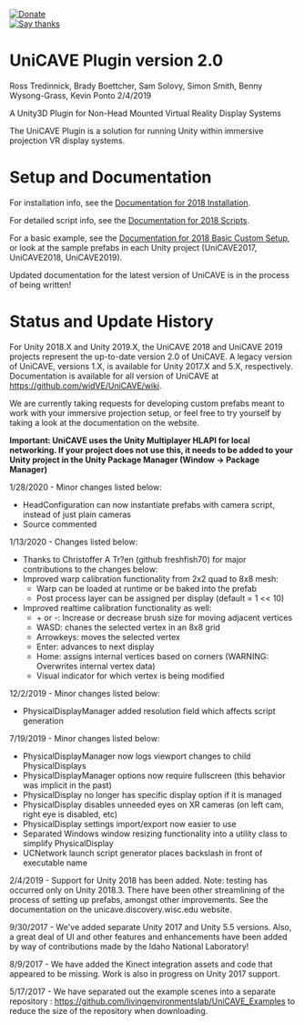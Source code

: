 [![Donate](https://img.shields.io/badge/Donate-UW--Madison-green.svg)](https://secure.supportuw.org/give/?id=ac987d37-46b8-46f5-b2ae-71bba33ead5f)  
[![Say thanks](https://img.shields.io/badge/Say--Thanks-!-blue.svg)](https://saythanks.io/to/virtualenvironments%40wid.wisc.edu)

# UniCAVE Plugin version 2.0
Ross Tredinnick, Brady Boettcher, Sam Solovy, Simon Smith, Benny Wysong-Grass, Kevin Ponto
2/4/2019

A Unity3D Plugin for Non-Head Mounted Virtual Reality Display Systems

The UniCAVE Plugin is a solution for running Unity within immersive projection VR display systems.

# Setup and Documentation

For installation info, see the [Documentation for 2018 Installation](https://github.com/widVE/UniCAVE/wiki/UniCAVE-2018-Installation/).

For detailed script info, see the [Documentation for 2018 Scripts](https://github.com/widVE/UniCAVE/wiki/UniCAVE-2018-Scripts-Documentation/).

For a basic example, see the [Documentation for 2018 Basic Custom Setup](https://github.com/widVE/UniCAVE/wiki/UniCAVE-2018-Installation#2-creating-a-basic-cave-setup), or look at the sample prefabs in each Unity project (UniCAVE2017, UniCAVE2018, UniCAVE2019).

Updated documentation for the latest version of UniCAVE is in the process of being written!

# Status and Update History

For Unity 2018.X and Unity 2019.X, the UniCAVE 2018 and UniCAVE 2019 projects represent the up-to-date version 2.0 of UniCAVE. A legacy version of UniCAVE, versions 1.X, is available for Unity 2017.X and 5.X, respectively. Documentation is available for all version of UniCAVE at https://github.com/widVE/UniCAVE/wiki.

We are currently taking requests for developing custom prefabs meant to work with your immersive projection setup, or feel free to try yourself by taking a look at the documentation on the website.

**Important: UniCAVE uses the Unity Multiplayer HLAPI for local networking. If your project does not use this, it needs to be added to your Unity project in the Unity Package Manager (Window -> Package Manager)**

1/28/2020 - Minor changes listed below:
* HeadConfiguration can now instantiate prefabs with camera script, instead of just plain cameras
* Source commented

1/13/2020 - Changes listed below:
* Thanks to Christoffer A Tr?en (github freshfish70) for major contributions to the changes below:
* Improved warp calibration functionality from 2x2 quad to 8x8 mesh:
  * Warp can be loaded at runtime or be baked into the prefab
  * Post process layer can be assigned per display (default = 1 << 10)
* Improved realtime calibration functionality as well:
  * \+ or -: Increase or decrease brush size for moving adjacent vertices
  * WASD: chanes the selected vertex in an 8x8 grid
  * Arrowkeys: moves the selected vertex
  * Enter: advances to next display
  * Home: assigns internal vertices based on corners (WARNING: Overwrites internal vertex data)
  * Visual indicator for which vertex is being modified

12/2/2019 - Minor changes listed below:
* PhysicalDisplayManager added resolution field which affects script generation

7/19/2019 - Minor changes listed below:
* PhysicalDisplayManager now logs viewport changes to child PhysicalDisplays
* PhysicalDisplayManager options now require fullscreen (this behavior was implicit in the past)
* PhysicalDisplay no longer has specific display option if it is managed
* PhysicalDisplay disables unneeded eyes on XR cameras (on left cam, right eye is disabled, etc)
* PhysicalDisplay settings import/export now easier to use
* Separated Windows window resizing functionality into a utility class to simplify PhysicalDisplay
* UCNetwork launch script generator places backslash in front of executable name

2/4/2019 - Support for Unity 2018 has been added.  Note: testing has occurred only on Unity 2018.3.  There have been other streamlining of the process of setting up prefabs, amongst other improvements.  See the documentation on the unicave.discovery.wisc.edu website.

9/30/2017 - We've added separate Unity 2017 and Unity 5.5 versions.  Also, a great deal of UI and other features and enhancements have been added by way of contributions made by the Idaho National Laboratory!

8/9/2017 - We have added the Kinect integration assets and code that appeared to be missing.  Work is also in progress on Unity 2017 support.

5/17/2017 - We have separated out the example scenes into a separate repository : https://github.com/livingenvironmentslab/UniCAVE_Examples to reduce the size of the repository when downloading.
